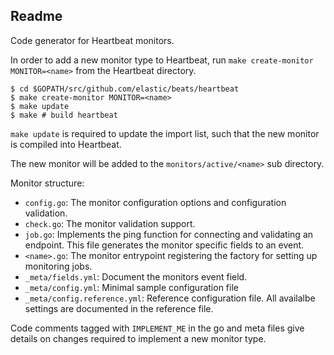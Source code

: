 ## Readme

Code generator for Heartbeat monitors.

In order to add a new monitor type to Heartbeat, run `make create-monitor
MONITOR=<name>` from the Heartbeat directory.

```
$ cd $GOPATH/src/github.com/elastic/beats/heartbeat
$ make create-monitor MONITOR=<name>
$ make update
$ make # build heartbeat
```

`make update` is required to update the import list, such that the new monitor
is compiled into Heartbeat.

The new monitor will be added to the `monitors/active/<name>` sub directory.

Monitor structure:
- `config.go`: The monitor configuration options and configuration validation.
- `check.go`: The monitor validation support.
- `job.go`: Implements the ping function for connecting and validating an
  endpoint. This file generates the monitor specific fields to an event.
- `<name>.go`: The monitor entrypoint registering the factory for setting up
  monitoring jobs.
- `_meta/fields.yml`: Document the monitors event field.
- `_meta/config.yml`: Minimal sample configuration file 
- `_meta/config.reference.yml`: Reference configuration file. All availalbe
  settings are documented in the reference file.

Code comments tagged with `IMPLEMENT_ME` in the go and meta files give details
on changes required to implement a new monitor type.
